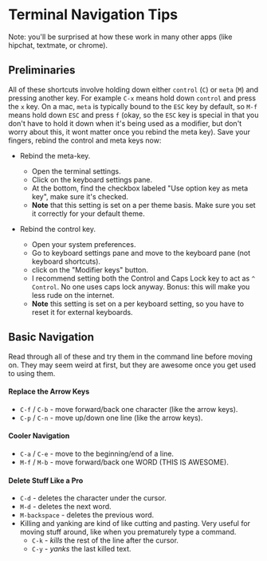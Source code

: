 # Terminal Navigation Tips

Note: you'll be surprised at how these work in many other apps (like hipchat, textmate, or chrome).

## Preliminaries

All of these shortcuts involve holding down either `control` (`C`) or
`meta` (`M`) and pressing another key. For example `C-x` means hold
down `control` and press the `x` key. On a mac, `meta` is typically
bound to the `ESC` key by default, so `M-f` means hold down `ESC` and
press `f` (okay, so the `ESC` key is special in that you don't have to
hold it down when it's being used as a modifier, but don't worry about
this, it wont matter once you rebind the meta key). Save your fingers,
rebind the control and meta keys now:

* Rebind the meta-key.
  * Open the terminal settings.
  * Click on the keyboard settings pane.
  * At the bottom, find the checkbox labeled "Use
  option key as meta key", make sure it's checked.
  * **Note** that this setting is set on a per theme basis. Make sure
  you set it correctly for your default theme.

* Rebind the control key.
  * Open your system preferences.
  * Go to keyboard settings pane and move to the keyboard pane (not
    keyboard shortcuts).
  * click on the "Modifier keys" button.
  * I recommend setting both the Control and Caps Lock key to act as
    `^ Control`. No one uses caps lock anyway. Bonus: this will make
    you less rude on the internet.
  * **Note** this setting is set on a per keyboard setting, so you
    have to reset it for external keyboards.

## Basic Navigation

Read through all of these and try them in the command line before
moving on. They may seem weird at first, but they are awesome once you
get used to using them.

#### Replace the Arrow Keys

* `C-f` / `C-b` - move forward/back one character (like the arrow
  keys).
* `C-p` / `C-n` - move up/down one line (like the arrow keys).

#### Cooler Navigation

* `C-a` / `C-e` - move to the beginning/end of a line.
* `M-f` / `M-b` - move forward/back one WORD (THIS IS AWESOME).

#### Delete Stuff Like a Pro

* `C-d` - deletes the character under the cursor.
* `M-d` - deletes the next word.
* `M-backspace` - deletes the previous word.
* Killing and yanking are kind of like cutting and pasting. Very
  useful for moving stuff around, like when you prematurely type a
  command.
  * `C-k` - _kills_ the rest of the line after the cursor.
  * `C-y` - _yanks_ the last killed text.
